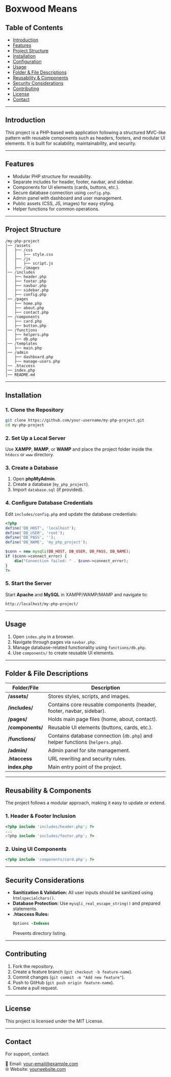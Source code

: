 # **Boxwood Means**

## **Table of Contents**
- [Introduction](#introduction)
- [Features](#features)
- [Project Structure](#project-structure)
- [Installation](#installation)
- [Configuration](#configuration)
- [Usage](#usage)
- [Folder & File Descriptions](#folder--file-descriptions)
- [Reusability & Components](#reusability--components)
- [Security Considerations](#security-considerations)
- [Contributing](#contributing)
- [License](#license)
- [Contact](#contact)

---

## **Introduction**
This project is a PHP-based web application following a structured MVC-like pattern with reusable components such as headers, footers, and modular UI elements. It is built for scalability, maintainability, and security.

---

## **Features**
- Modular PHP structure for reusability.
- Separate includes for header, footer, navbar, and sidebar.
- Components for UI elements (cards, buttons, etc.).
- Secure database connection using `config.php`.
- Admin panel with dashboard and user management.
- Public assets (CSS, JS, images) for easy styling.
- Helper functions for common operations.

---

## **Project Structure**
```
/my-php-project
│── /assets
│   ├── /css
│   │   ├── style.css
│   ├── /js
│   │   ├── script.js
│   ├── /images
│── /includes
│   ├── header.php
│   ├── footer.php
│   ├── navbar.php
│   ├── sidebar.php
│   ├── config.php
│── /pages
│   ├── home.php
│   ├── about.php
│   ├── contact.php
│── /components
│   ├── card.php
│   ├── button.php
│── /functions
│   ├── helpers.php
│   ├── db.php
│── /templates
│   ├── main.php
│── /admin
│   ├── dashboard.php
│   ├── manage-users.php
│── .htaccess
│── index.php
│── README.md
```

---

## **Installation**
### **1. Clone the Repository**
```sh
git clone https://github.com/your-username/my-php-project.git
cd my-php-project
```

### **2. Set Up a Local Server**
Use **XAMPP**, **MAMP**, or **WAMP** and place the project folder inside the `htdocs` or `www` directory.

### **3. Create a Database**
1. Open **phpMyAdmin**.
2. Create a database (`my_php_project`).
3. Import `database.sql` (if provided).

### **4. Configure Database Credentials**
Edit `includes/config.php` and update the database credentials:
```php
<?php
define('DB_HOST', 'localhost');
define('DB_USER', 'root');
define('DB_PASS', '');
define('DB_NAME', 'my_php_project');

$conn = new mysqli(DB_HOST, DB_USER, DB_PASS, DB_NAME);
if ($conn->connect_error) {
    die("Connection failed: " . $conn->connect_error);
}
?>
```

### **5. Start the Server**
Start **Apache** and **MySQL** in XAMPP/WAMP/MAMP and navigate to:
```
http://localhost/my-php-project/
```

---

## **Usage**
1. Open `index.php` in a browser.
2. Navigate through pages via `navbar.php`.
3. Manage database-related functionality using `functions/db.php`.
4. Use `components/` to create reusable UI elements.

---

## **Folder & File Descriptions**
| Folder/File     | Description |
|----------------|------------|
| **/assets/**   | Stores styles, scripts, and images. |
| **/includes/** | Contains core reusable components (header, footer, navbar, sidebar). |
| **/pages/**    | Holds main page files (home, about, contact). |
| **/components/** | Reusable UI elements (buttons, cards, etc.). |
| **/functions/** | Contains database connection (`db.php`) and helper functions (`helpers.php`). |
| **/admin/** | Admin panel for site management. |
| **.htaccess** | URL rewriting and security rules. |
| **index.php** | Main entry point of the project. |

---

## **Reusability & Components**
The project follows a modular approach, making it easy to update or extend.

### **1. Header & Footer Inclusion**
```php
<?php include 'includes/header.php'; ?>
...
<?php include 'includes/footer.php'; ?>
```

### **2. Using UI Components**
```php
<?php include 'components/card.php'; ?>
```

---

## **Security Considerations**
- **Sanitization & Validation:** All user inputs should be sanitized using `htmlspecialchars()`.
- **Database Protection:** Use `mysqli_real_escape_string()` and prepared statements.
- **.htaccess Rules:**
  ```apache
  Options -Indexes
  ```
  Prevents directory listing.

---

## **Contributing**
1. Fork the repository.
2. Create a feature branch (`git checkout -b feature-name`).
3. Commit changes (`git commit -m "Add new feature"`).
4. Push to GitHub (`git push origin feature-name`).
5. Create a pull request.

---

## **License**
This project is licensed under the MIT License.

---

## **Contact**
For support, contact:

📧 Email: your-email@example.com  
🌐 Website: [yourwebsite.com](https://yourwebsite.com)  